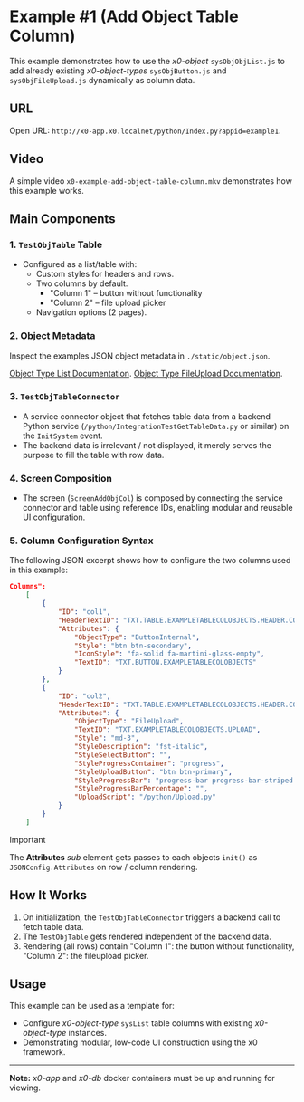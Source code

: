 # Example #1 (Add Object Table Column)

This example demonstrates how to use the *x0-object* `sysObjObjList.js` to add
already existing *x0-object-types* `sysObjButton.js` and `sysObjFileUpload.js` dynamically as column data.

## URL

Open URL: `http://x0-app.x0.localnet/python/Index.py?appid=example1`.

## Video

A simple video `x0-example-add-object-table-column.mkv` demonstrates how this example works.

## Main Components

### 1. `TestObjTable` Table
- Configured as a list/table with:
  - Custom styles for headers and rows.
  - Two columns by default.
    - "Column 1" – button without functionality
    - "Column 2" – file upload picker
  - Navigation options (2 pages).

### 2. Object Metadata

Inspect the examples JSON object metadata in `./static/object.json`.

[Object Type List Documentation](https://docs.webcodex.de/x0/v1.0/appdev-objects.html#list).
[Object Type FileUpload Documentation](https://docs.webcodex.de/x0/v1.0/appdev-objects.html#fileupload).

### 3. `TestObjTableConnector`

- A service connector object that fetches table data from a backend Python service (`/python/IntegrationTestGetTableData.py` or similar) on the `InitSystem` event.
- The backend data is irrelevant / not displayed, it merely serves the purpose to fill the table with row data.

### 4. Screen Composition

- The screen (`ScreenAddObjCol`) is composed by connecting the service connector and table using reference IDs, enabling modular and reusable UI configuration.

### 5. Column Configuration Syntax

The following JSON excerpt shows how to configure the two columns used in this example:

```json
Columns":
    [
        {
            "ID": "col1",
            "HeaderTextID": "TXT.TABLE.EXAMPLETABLECOLOBJECTS.HEADER.COL1",
            "Attributes": {
                "ObjectType": "ButtonInternal",
                "Style": "btn btn-secondary",
                "IconStyle": "fa-solid fa-martini-glass-empty",
                "TextID": "TXT.BUTTON.EXAMPLETABLECOLOBJECTS"
            }
        },
        {
            "ID": "col2",
            "HeaderTextID": "TXT.TABLE.EXAMPLETABLECOLOBJECTS.HEADER.COL2",
            "Attributes": {
                "ObjectType": "FileUpload",
                "TextID": "TXT.EXAMPLETABLECOLOBJECTS.UPLOAD",
                "Style": "md-3",
                "StyleDescription": "fst-italic",
                "StyleSelectButton": "",
                "StyleProgressContainer": "progress",
                "StyleUploadButton": "btn btn-primary",
                "StyleProgressBar": "progress-bar progress-bar-striped progress-bar-animated",
                "StyleProgressBarPercentage": "",
                "UploadScript": "/python/Upload.py"
            }
        }
    ]
```

> [!IMPORTANT]
> The **Attributes** *sub* element gets passes to each objects `init()` as `JSONConfig.Attributes`
> on row / column rendering.

## How It Works

1. On initialization, the `TestObjTableConnector` triggers a backend call to fetch table data.
2. The `TestObjTable` gets rendered independent of the backend data.
3. Rendering (all rows) contain "Column 1": the button without functionality, "Column 2": the fileupload picker.

## Usage

This example can be used as a template for:
- Configure *x0-object-type* `sysList` table columns with existing *x0-object-type* instances.
- Demonstrating modular, low-code UI construction using the x0 framework.

---

**Note:** *x0-app* and *x0-db* docker containers must be up and running for viewing.
